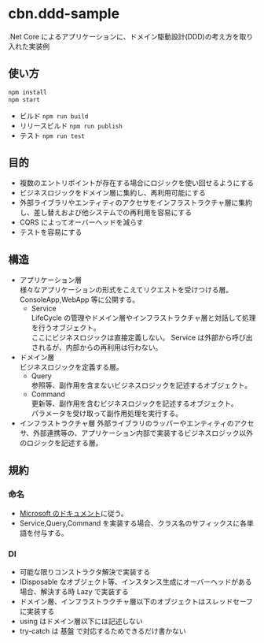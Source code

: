 # cbn.ddd-sample

.Net Core によるアプリケーションに、ドメイン駆動設計(DDD)の考え方を取り入れた実装例

## 使い方

```bash
npm install
npm start
```

- ビルド
  `npm run build`
- リリースビルド
  `npm run publish`
- テスト
  `npm run test`

## 目的

- 複数のエントリポイントが存在する場合にロジックを使い回せるようにする
- ビジネスロジックをドメイン層に集約し、再利用可能にする
- 外部ライブラリやエンティティのアクセサをインフラストラクチャ層に集約し、差し替えおよび他システムでの再利用を容易にする
- CQRS によってオーバーヘッドを減らす
- テストを容易にする

## 構造

- アプリケーション層  
  様々なアプリケーションの形式をこえてリクエストを受けつける層。  
   ConsoleApp,WebApp 等に公開する。
  - Service  
    LifeCycle の管理やドメイン層やインフラストラクチャ層と対話して処理を行うオブジェクト。  
    ここにビジネスロジックは直接定義しない。
    Service は外部から呼び出されるが、内部からの再利用は行わない。
- ドメイン層  
   ビジネスロジックを定義する層。
  - Query  
    参照等、副作用を含まないビジネスロジックを記述するオブジェクト。
  - Command  
    更新等、副作用を含むビジネスロジックを記述するオブジェクト。  
    パラメータを受け取って副作用処理を実行する。
- インフラストラクチャ層
  外部ライブラリのラッパーやエンティティのアクセサ、外部連携等の、アプリケーション内部で実装するビジネスロジック以外のロジックを記述する層。

## 規約

### 命名

- [Microsoft のドキュメント](https://docs.microsoft.com/ja-jp/dotnet/csharp/programming-guide/inside-a-program/coding-conventions)に従う。
- Service,Query,Command を実装する場合、クラス名のサフィックスに各単語を付与する。

### DI

- 可能な限りコンストラクタ解決で実装する
- IDisposable なオブジェクト等、インスタンス生成にオーバーヘッドがある場合、解決する時 Lazy で実装する
- ドメイン層、インフラストラクチャ層以下のオブジェクトはスレッドセーフに実装する
- using はドメイン層以下には記述しない
- try-catch は 基盤 で対応するためできるだけ書かない
